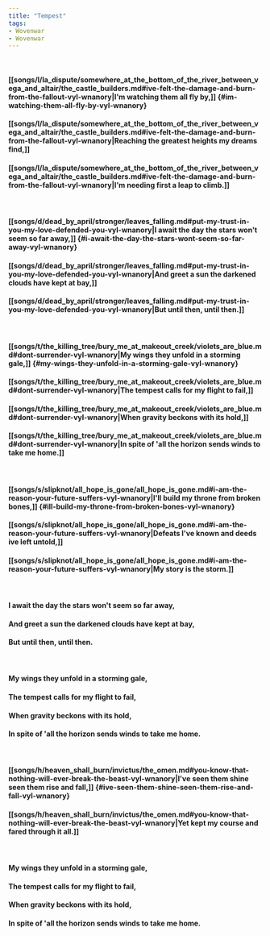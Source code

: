 ```yaml
---
title: "Tempest"
tags:
- Wovenwar
- Wovenwar
---
```

&nbsp;
#### [[songs/l/la_dispute/somewhere_at_the_bottom_of_the_river_between_vega_and_altair/the_castle_builders.md#ive-felt-the-damage-and-burn-from-the-fallout-vyl-wnanory|I'm watching them all fly by,]] {#im-watching-them-all-fly-by-vyl-wnanory}
#### [[songs/l/la_dispute/somewhere_at_the_bottom_of_the_river_between_vega_and_altair/the_castle_builders.md#ive-felt-the-damage-and-burn-from-the-fallout-vyl-wnanory|Reaching the greatest heights my dreams find,]]
#### [[songs/l/la_dispute/somewhere_at_the_bottom_of_the_river_between_vega_and_altair/the_castle_builders.md#ive-felt-the-damage-and-burn-from-the-fallout-vyl-wnanory|I'm needing first a leap to climb.]]
&nbsp;
#### [[songs/d/dead_by_april/stronger/leaves_falling.md#put-my-trust-in-you-my-love-defended-you-vyl-wnanory|I await the day the stars won't seem so far away,]] {#i-await-the-day-the-stars-wont-seem-so-far-away-vyl-wnanory}
#### [[songs/d/dead_by_april/stronger/leaves_falling.md#put-my-trust-in-you-my-love-defended-you-vyl-wnanory|And greet a sun the darkened clouds have kept at bay,]]
#### [[songs/d/dead_by_april/stronger/leaves_falling.md#put-my-trust-in-you-my-love-defended-you-vyl-wnanory|But until then, until then.]]
&nbsp;
#### [[songs/t/the_killing_tree/bury_me_at_makeout_creek/violets_are_blue.md#dont-surrender-vyl-wnanory|My wings they unfold in a storming gale,]] {#my-wings-they-unfold-in-a-storming-gale-vyl-wnanory}
#### [[songs/t/the_killing_tree/bury_me_at_makeout_creek/violets_are_blue.md#dont-surrender-vyl-wnanory|The tempest calls for my flight to fail,]]
#### [[songs/t/the_killing_tree/bury_me_at_makeout_creek/violets_are_blue.md#dont-surrender-vyl-wnanory|When gravity beckons with its hold,]]
#### [[songs/t/the_killing_tree/bury_me_at_makeout_creek/violets_are_blue.md#dont-surrender-vyl-wnanory|In spite of 'all the horizon sends winds to take me home.]]
&nbsp;
#### [[songs/s/slipknot/all_hope_is_gone/all_hope_is_gone.md#i-am-the-reason-your-future-suffers-vyl-wnanory|I'll build my throne from broken bones,]] {#ill-build-my-throne-from-broken-bones-vyl-wnanory}
#### [[songs/s/slipknot/all_hope_is_gone/all_hope_is_gone.md#i-am-the-reason-your-future-suffers-vyl-wnanory|Defeats I've known and deeds ive left untold,]]
#### [[songs/s/slipknot/all_hope_is_gone/all_hope_is_gone.md#i-am-the-reason-your-future-suffers-vyl-wnanory|My story is the storm.]]
&nbsp;
#### I await the day the stars won't seem so far away,
#### And greet a sun the darkened clouds have kept at bay,
#### But until then, until then.
&nbsp;
#### My wings they unfold in a storming gale,
#### The tempest calls for my flight to fail,
#### When gravity beckons with its hold,
#### In spite of 'all the horizon sends winds to take me home.
&nbsp;
#### [[songs/h/heaven_shall_burn/invictus/the_omen.md#you-know-that-nothing-will-ever-break-the-beast-vyl-wnanory|I've seen them shine seen them rise and fall,]] {#ive-seen-them-shine-seen-them-rise-and-fall-vyl-wnanory}
#### [[songs/h/heaven_shall_burn/invictus/the_omen.md#you-know-that-nothing-will-ever-break-the-beast-vyl-wnanory|Yet kept my course and fared through it all.]]
&nbsp;
#### My wings they unfold in a storming gale,
#### The tempest calls for my flight to fail,
#### When gravity beckons with its hold,
#### In spite of 'all the horizon sends winds to take me home.

